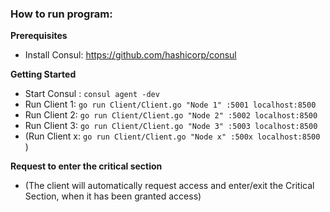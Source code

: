 ### How to run program: ###

**Prerequisites**
- Install Consul:
      https://github.com/hashicorp/consul

**Getting Started**
- Start Consul :
    ```consul agent -dev```
- Run Client 1:
    ```go run Client/Client.go "Node 1" :5001 localhost:8500```
- Run Client 2:
    ```go run Client/Client.go "Node 2" :5002 localhost:8500```
- Run Client 3:
    ```go run Client/Client.go "Node 3" :5003 localhost:8500```
- (Run Client x: ```go run Client/Client.go "Node x" :500x localhost:8500``` )

**Request to enter the critical section**
- (The client will automatically request access and enter/exit the Critical Section, when it has been granted access) 
  
